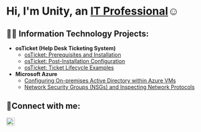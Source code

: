 <h1>Hi, I'm Unity, an <a href="https://linkedin.com/in/Josh">IT Professional</a>☺</h1>

<h2>👨‍💻 Information Technology Projects:</h2>

- <b>osTicket (Help Desk Ticketing System)</b>
  - [osTicket: Prerequisites and Installation](https://github.com/cybergirl2024/osticket-prereqs)
  - [osTicket: Post-Installation Configuration](https://github.com/cybergirl2024/post-install-config)
  - [osTicket: Ticket Lifecycle Examples](https://github.com/cybergirl2024/ticket-lifecycle)
- <b>Microsoft Azure</b>
  - [Configuring On-premises Active Directory within Azure VMs](https://github.com/cybergirl2024/configure-ad)
  - [Network Security Groups (NSGs) and Inspecting Network Protocols](https://github.com/cybergirl2024/azure-network-protocols)

<h2>🤳Connect with me:</h2>

[<img align="left" alt="Josh | LinkedIn" width="22px" src="https://cdn.jsdelivr.net/npm/simple-icons@v3/icons/linkedin.svg" />][linkedin]


[linkedin]: https://www.linkedin.com/in/unity-richards-cybergirl-156342259/
